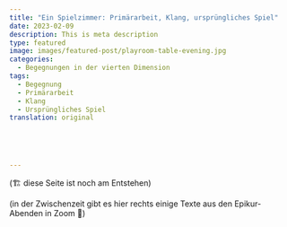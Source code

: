 ```yaml
---
title: "Ein Spielzimmer: Primärarbeit, Klang, ursprüngliches Spiel"
date: 2023-02-09
description: This is meta description
type: featured
image: images/featured-post/playroom-table-evening.jpg
categories:
  - Begegnungen in der vierten Dimension
tags:
  - Begegnung
  - Primärarbeit
  - Klang
  - Ursprüngliches Spiel
translation: original





---
```




(🏗️ diese Seite ist noch am Entstehen)


(in der Zwischenzeit gibt es hier rechts einige Texte aus den Epikur-Abenden in Zoom 🌳)
